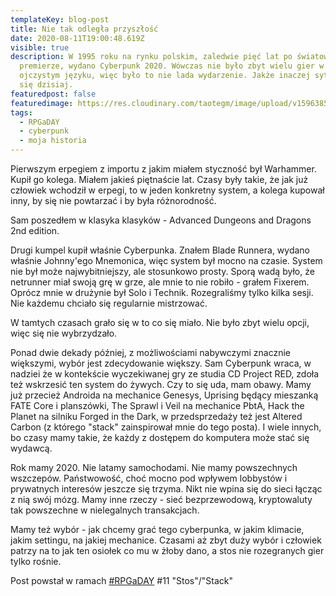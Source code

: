 ```yaml
---
templateKey: blog-post
title: Nie tak odległa przyszłość
date: 2020-08-11T19:00:48.619Z
visible: true
description: W 1995 roku na rynku polskim, zaledwie pięć lat po światowej
  premierze, wydano Cyberpunk 2020. Wówczas nie było zbyt wielu gier w naszym
  ojczystym języku, więc było to nie lada wydarzenie. Jakże inaczej sytuacja ma
  się dzisiaj.
featuredpost: false
featuredimage: https://res.cloudinary.com/taotegm/image/upload/v1596385702/taotegm/rpg_lfwb37.jpg
tags:
  - RPGaDAY
  - cyberpunk
  - moja historia
---
```

Pierwszym erpegiem z importu z jakim miałem styczność był Warhammer. Kupił go kolega. Miałem jakieś piętnaście lat. Czasy były takie, że jak już człowiek wchodził w erpegi, to w jeden konkretny system, a kolega kupował inny, by się nie powtarzać i by była różnorodność.

Sam poszedłem w klasyka klasyków - Advanced Dungeons and Dragons 2nd edition.

Drugi kumpel kupił właśnie Cyberpunka. Znałem Blade Runnera, wydano właśnie Johnny'ego Mnemonica, więc system był mocno na czasie. System nie był może najwybitniejszy, ale stosunkowo prosty. Sporą wadą było, że netrunner miał swoją grę w grze, ale mnie to nie robiło - grałem Fixerem. Oprócz mnie w drużynie był Solo i Technik. Rozegraliśmy tylko kilka sesji. Nie każdemu chciało się regularnie mistrzować.

W tamtych czasach grało się w to co się miało. Nie było zbyt wielu opcji, więc się nie wybrzydzało.

Ponad dwie dekady później, z możliwościami nabywczymi znacznie większymi, wybór jest zdecydowanie większy. Sam Cyberpunk wraca, w nadziei że w kontekście wyczekiwanej gry ze studia CD Project RED, zdoła też wskrzesić ten system do żywych. Czy to się uda, mam obawy. Mamy już przecież Androida na mechanice Genesys, Uprising będący mieszanką FATE Core i planszówki, The Sprawl i Veil na mechanice PbtA, Hack the Planet na silniku Forged in the Dark, w przedsprzedaży też jest Altered Carbon (z którego "stack" zainspirował mnie do tego posta). I wiele innych, bo czasy mamy takie, że każdy z dostępem do komputera może stać się wydawcą.

Rok mamy 2020. Nie latamy samochodami. Nie mamy powszechnych wszczepów. Państwowość, choć mocno pod wpływem lobbystów i prywatnych interesów jeszcze się trzyma. Nikt nie wpina się do sieci łącząc z nią swój mózg. Mamy inne rzeczy - sieć bezprzewodową, kryptowaluty tak powszechne w nielegalnych transakcjach.

Mamy też wybór - jak chcemy grać tego cyberpunka, w jakim klimacie, jakim settingu, na jakiej mechanice. Czasami aż zbyt duży wybór i człowiek patrzy na to jak ten osiołek co mu w żłoby dano, a stos nie rozegranych gier tylko rośnie.

Post powstał w ramach [\#RPGaDAY](https://www.autocratik.com/2020/06/announcing-rpgaday2020.html) #11 "Stos"/"Stack"